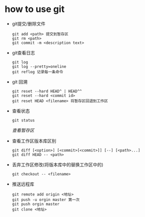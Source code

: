 # how to use git

* git提交/删除文件
    ```
    git add <path> 提交到暂存区
    git rm <path>
    git commit -m <description text>
    ```

* git查看日志

    ```
    git log
    git log --pretty=oneline
    git reflog 记录每一条命令
    ```

* git 回溯

    ```
    git reset --hard HEAD^ | HEAD^^
    git reset --hard <commit id> 
    git reset HEAD <filename> 将暂存区回退到工作区
    ```

* 查看状态

    ```
    git status
    ```

    *查看暂存区*

* 查看工作区版本库区别

    ```
    git diff [<option>] [<commit>[<commit>]] [--] [<path>...]
    git diff HEAD -- <path>
    ```

* 丢弃工作区修改(将版本库中的替换工作区中的)

    ```
    git checkout -- <filename>
    ```

* 推送远程库

    ```
    git remote add origin <地址>
    git push -u orgin master 第一次
    git push orgin master 
    git clone <地址>
    ```

